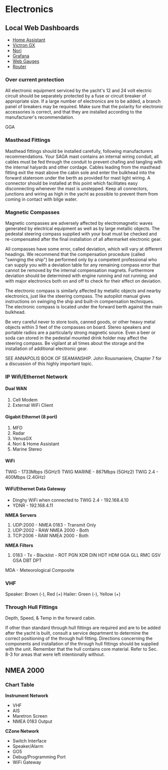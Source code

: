 # Electronics

## Local Web Dashboards

- [Home Assistant](http://192.168.4.9:8123/)
- [Victron GX](http://192.168.4.3/)
- [Nori](http://192.168.4.5/)
- [Grafana](http://192.168.4.5:3000/)
- [Web Gauges](http://192.168.4.11/g.html)
- [Router](http://192.168.4.1/)

### Over current protection

All electronic equipment serviced by the yacht's 12 and 24 volt electric circuit should be separately protected by a fuse or circuit breaker of appropriate size. If a large number of electronics are to be added, a branch panel of breakers may be required. Make sure that the polarity for electronic accessories is correct, and that they are installed according to the manufacturer's recommendation.

GGA

### Masthead Fittings

Masthead fittings should be installed carefully, following manufacturers recommendations. Your SAGA mast contains an internal wiring conduit, all  cables must be fed through the conduit to prevent chafing and tangling with the internal halyards and other cordage. Cables leading from the masthead fitting exit the mast above the cabin sole and enter the bulkhead into the forward stateroom under the berth as provided for mast light wiring. A connector should be installed at this point which facilitates easy disconnecting whenever the mast is unstepped. Keep all connectors, junctions and wiring as high in the yacht as possible to prevent them from coming in contact with bilge water.

### Magnetic Compasses

Magnetic compasses are adversely affected by electromagnetic waves generated by electrical equipment as well as by large metallic objects. The pedestal steering compass supplied with your boat must be checked and re-compensated after the final installation of all aftermarket electronic gear.

All compasses have some error, called deviation, which will vary at different headings. We recommend that the compensation procedure (called "swinging the ship") be performed only by a competent professional who can supply you with a deviation table for any remaining compass error that cannot be removed by the internal compensation magnets. Furthermore deviation should be determined with engine running and not running; and with major electronics both on and off to check for their effect on deviation.

The electronic compass is similarly affected by metallic objects and nearby electronics, just like the steering compass. The autopilot manual gives instructions on swinging the ship and built-in compensation techniques. The electronic compass is located under the forward berth against the main bulkhead.

Be very careful never to store tools, canned goods, or other heavy metal objects within 3 feet of the compasses on board. Stereo speakers and portable radios are a particularly strong magnetic source. Even a beer or soda can stored in the pedestal mounted drink holder may affect the steering compass. Be vigilant at all times about the storage and the installation of additional electronic gear.

SEE ANNAPOLIS BOOK OF SEAMANSHIP. John Rousmaniere, Chapter 7 for a discussion of this highly important topic.

### IP Wifi/Ethernet Network

#### Dual WAN
1. Cell Modem
2. External WiFi Client

#### Gigabit Ethernet (8 port)

1. MFD
2. Radar
3. VenusGX
4. Nori & Home Assistant
5. Marine Stereo

#### WiFi

TWIG - 1733Mbps (5GHz1)
TWIG MARINE - 867Mbps (5GHz2)
TWIG 2.4 - 400Mbps (2.4GHz)

#### WiFi/Ethernet Data Gateway

- Dinghy WiFi when connected to TWIG 2.4 - 192.168.4.10
- YDNR - 192.168.4.11

**NMEA Servers**

1. UDP:2000 - NMEA 0183 - Transmit Only
2. UDP:2002 - RAW NMEA 2000 - Both
3. TCP:2006 - RAW NMEA 2000 - Both

**NMEA Filters**

1. 0183 - Tx - Blacklist - ROT PGN XDR DIN HDT HDM GGA GLL RMC GSV GSA DBT DPT

MDA - Meteorological Composite


### VHF

Speaker: Brown (-), Red (+)
Hailer: Green (-), Yellow (+)

### Through Hull Fittings

Depth, Speed, & Temp in the forward cabin.

If other than standard through hull fittings are required and are to be added after the yacht is built, consult a service department to determine the correct positioning of the through hull fitting. Directions concerning the components and installation of the through hull fittings should be supplied with the unit. Remember that the hull contains core material. Refer to Sec. 8-3 for areas that were left intentionally without.

## NMEA 2000

### Chart Table

**Instrument Network**

- VHF
- AIS
- Maretron Screen
- NMEA 0183 Output

**CZone Network**

- Switch Interface
- Speaker/Alarm
- GO5
- Debug/Programming Port
- WiFi Gateway

